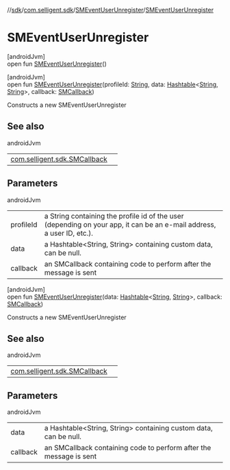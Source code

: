 //[sdk](../../../index.md)/[com.selligent.sdk](../index.md)/[SMEventUserUnregister](index.md)/[SMEventUserUnregister](-s-m-event-user-unregister.md)

# SMEventUserUnregister

[androidJvm]\
open fun [SMEventUserUnregister](-s-m-event-user-unregister.md)()

[androidJvm]\
open fun [SMEventUserUnregister](-s-m-event-user-unregister.md)(profileId: [String](https://developer.android.com/reference/kotlin/java/lang/String.html), data: [Hashtable](https://developer.android.com/reference/kotlin/java/util/Hashtable.html)&lt;[String](https://developer.android.com/reference/kotlin/java/lang/String.html), [String](https://developer.android.com/reference/kotlin/java/lang/String.html)&gt;, callback: [SMCallback](../-s-m-callback/index.md))

Constructs a new SMEventUserUnregister

## See also

androidJvm

| | |
|---|---|
| [com.selligent.sdk.SMCallback](../-s-m-callback/index.md) |  |

## Parameters

androidJvm

| | |
|---|---|
| profileId | a String containing the profile id of the user (depending on your app, it can be an e-mail address, a user ID, etc.). |
| data | a Hashtable<String, String> containing custom data, can be null. |
| callback | an SMCallback containing code to perform after the message is sent |

[androidJvm]\
open fun [SMEventUserUnregister](-s-m-event-user-unregister.md)(data: [Hashtable](https://developer.android.com/reference/kotlin/java/util/Hashtable.html)&lt;[String](https://developer.android.com/reference/kotlin/java/lang/String.html), [String](https://developer.android.com/reference/kotlin/java/lang/String.html)&gt;, callback: [SMCallback](../-s-m-callback/index.md))

Constructs a new SMEventUserUnregister

## See also

androidJvm

| | |
|---|---|
| [com.selligent.sdk.SMCallback](../-s-m-callback/index.md) |  |

## Parameters

androidJvm

| | |
|---|---|
| data | a Hashtable<String, String> containing custom data, can be null. |
| callback | an SMCallback containing code to perform after the message is sent |
